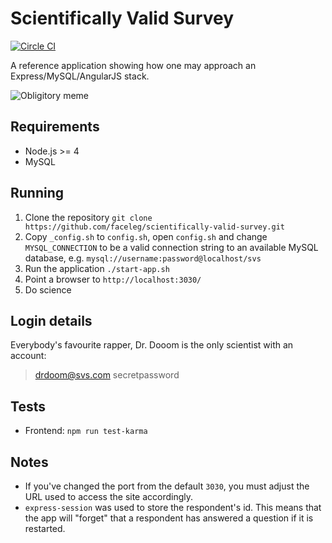 # Scientifically Valid Survey
[![Circle CI](https://circleci.com/gh/faceleg/scientifically-valid-survey.svg?style=svg)](https://circleci.com/gh/faceleg/scientifically-valid-survey)

A reference application showing how one may approach an Express/MySQL/AngularJS stack.

![Obligitory meme](https://i.imgflip.com/wyp1d.jpg)

## Requirements

 - Node.js >= 4
 - MySQL

## Running

 1. Clone the repository `git clone https://github.com/faceleg/scientifically-valid-survey.git`
 2. Copy `_config.sh` to `config.sh`, open `config.sh` and change `MYSQL_CONNECTION` to be a valid connection string to an available MySQL database, e.g. `mysql://username:password@localhost/svs`
 3. Run the application `./start-app.sh`
 4. Point a browser to `http://localhost:3030/`
 5. Do science

## Login details

Everybody's favourite rapper, Dr. Dooom is the only scientist with an account:

> drdoom@svs.com
> secretpassword

## Tests

 - Frontend: `npm run test-karma`

## Notes

 - If you've changed the port from the default `3030`, you must adjust the URL used to access the site accordingly.
 - `express-session` was used to store the respondent's id. This means that the app will "forget" that a respondent has
answered a question if it is restarted.
